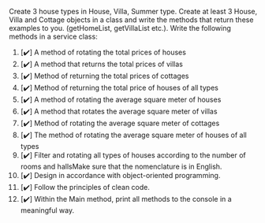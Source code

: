 Create 3 house types in House, Villa, Summer type.
Create at least 3 House, Villa and Cottage objects in a class and write the methods that return these examples to you. (getHomeList, getVillaList etc.).
Write the following methods in a service class:
1.  [✔️]   A method of rotating the total prices of houses
2.  [✔️]   A method that returns the total prices of villas
3.  [✔️]   Method of returning the total prices of cottages
4.  [✔️]   Method of returning the total price of houses of all types
5.  [✔️]   A method of rotating the average square meter of houses
6.  [✔️]   A method that rotates the average square meter of villas
7.  [✔️]   Method of rotating the average square meter of cottages
8.  [✔️]   The method of rotating the average square meter of houses of all types
9.  [✔️]   Filter and rotating all types of houses according to the number of rooms and hallsMake sure that the nomenclature is in English. 
10. [✔️]   Design in accordance with object-oriented programming. 
11. [✔️]   Follow the principles of clean code. 
12. [✔️]   Within the Main method, print all methods to the console in a meaningful way.